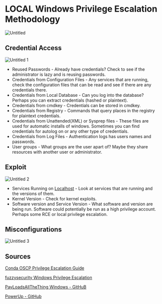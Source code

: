 # LOCAL Windows Privilege Escalation Methodology

![Untitled](https://user-images.githubusercontent.com/55252902/166310292-92f18b4c-40f1-41fa-b1d2-896f1c713160.png)


## Credential Access

![Untitled 1](https://user-images.githubusercontent.com/55252902/166310305-7dac0b65-9e91-4b1a-b603-f522c15c521b.png)


- Reused Passwords - Already have credentials? Check to see if the administrator is lazy and is reusing passwords.
- Credentials from Configuration Files - Any services that are running, check the configuration files that can be read and see if there are any credentials there.
- Credentials from Local Database - Can you log into the database? Perhaps you can extract credentials (hashed or plaintext).
- Credentials from cmdkey - Credentials can be stored in cmdkey.
- Credentials from Registry - Commands that query places in the registry for plaintext credentials.
- Credentials from Unattended(XML) or Sysprep files - These files are used for automatic installs of windows. Sometimes you can find credentials for autolog on or any other type of credentials.
- Credentials from Log Files - Authentication logs has users names and passwords.
- User groups - What groups are the user apart of? Maybe they share resources with another user or administrator.

## Exploit

![Untitled 2](https://user-images.githubusercontent.com/55252902/166310326-7dd1e02b-0691-4919-9d99-146e0e789da5.png)


- Services Running on [Localhost](http://Localhost) - Look at services that are running and the versions of them.
- Kernel Version - Check for kernel exploits.
- Software version and Service Version - What software and version are being run. Software could potentially be run as a high privilege account. Perhaps some RCE or local privilege escalation.

## Misconfigurations

![Untitled 3](https://user-images.githubusercontent.com/55252902/166310351-e18a7f59-45f8-4560-8828-e0d5b0b96ca8.png)


## Sources

[Conda OSCP Privilege Escalation Guide](https://c0nd4.medium.com/oscp-privilege-escalation-guide-4b3623f57d71)

[fuzzysecurity Windows Privilege Escalation](https://www.fuzzysecurity.com/tutorials/16.html)

[PayLoadsAllTheThing Windows - GitHuB](https://github.com/swisskyrepo/PayloadsAllTheThings/blob/master/Methodology%20and%20Resources/Windows%20-%20Privilege%20Escalation.md)

[PowerUp - GitHub](https://github.com/PowerShellMafia/PowerSploit/blob/master/Privesc/PowerUp.ps1)
